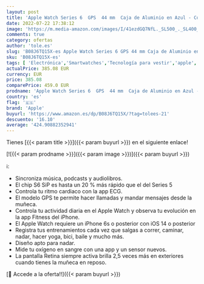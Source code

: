 ```yaml
---
layout: post
title: 'Apple Watch Series 6  GPS  44 mm  Caja de Aluminio en Azul - Correa Deportiva Azul Marino Intenso'
date: 2022-07-22 17:38:12
image: 'https://m.media-amazon.com/images/I/41ezdGQ7NfL._SL500_._SL400_.jpg'
comments: true
category: ofertas
author: 'tole.es'
slug: 'B08J6TQ15X-es Apple Watch Series 6 GPS 44 mm Caja de Aluminio en Azul -...'
sku: 'B08J6TQ15X-es'
tags: [ 'Electrónica','Smartwatches','Tecnología para vestir','apple','🇪🇸', ]
actualPrice: 385.08 EUR
currency: EUR
price: 385.08
comparePrice: 459.0 EUR
prodname: 'Apple Watch Series 6  GPS  44 mm  Caja de Aluminio en Azul - Correa Deportiva Azul Marino Intenso'
country: 'es'
flag: '🇪🇸'
brand: 'Apple'
buyurl: 'https://www.amazon.es/dp/B08J6TQ15X/?tag=tolees-21'
descuento: '16.10'
average: '424.90882352941'
---
```


Tienes [{{< param title >}}]({{< param buyurl >}}) en el siguiente enlace!

[![{{< param prodname >}}]({{< param image >}})]({{< param buyurl >}})

ℹ️:

- Sincroniza música, podcasts y audiolibros.
- El chip S6 SiP es hasta un 20 % más rápido que el del Series 5
- Controla tu ritmo cardiaco con la app ECG.
- El modelo GPS te permite hacer llamadas y mandar mensajes desde la muñeca.
- Controla tu actividad diaria en el Apple Watch y observa tu evolución en la app Fitness del iPhone.
- El Apple Watch requiere un iPhone 6s o posterior con iOS 14 o posterior
- Registra tus entrenamientos cada vez que salgas a correr, caminar, nadar, hacer yoga, bici, baile y mucho más.
- Diseño apto para nadar.
- Mide tu oxígeno en sangre con una app y un sensor nuevos.
- La pantalla Retina siempre activa brilla 2,5 veces más en exteriores cuando tienes la muñeca en reposo.

[🛒 Accede a la oferta!!]({{< param buyurl >}})
